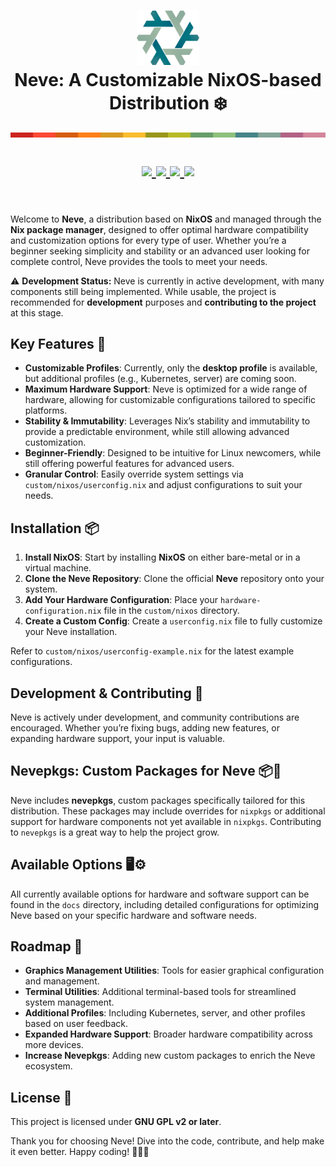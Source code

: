 <h1 align="center">
   <img src="./.github/assets/logo/nixos-logo.png  " width="100px" /> 
   <br>
      Neve: A Customizable NixOS-based Distribution ❄️
   <br>
      <img src="./.github/assets/pallet/pallet-0.png" width="600px" /> <br>

<div align="center">
      <p></p>
      <div align="center">
         <a href="https://github.com/Neve-Project/neve/stargazers">
            <img src="https://img.shields.io/github/stars/Neve-Project/neve?color=FABD2F&labelColor=282828&style=for-the-badge&logo=starship&logoColor=FABD2F">
         </a>
         <a href="https://github.com/Neve-Project/neve">
            <img src="https://img.shields.io/github/repo-size/Neve-Project/neve?color=B16286&labelColor=282828&style=for-the-badge&logo=github&logoColor=B16286">
         </a>
         <a = href="https://nixos.org">
            <img src="https://img.shields.io/badge/NixOS-24.11-blue.svg?style=for-the-badge&labelColor=282828&logo=NixOS&logoColor=458588&color=458588">
         </a>
         <a href="https://github.com/Neve-Project/neve/blob/main/LICENSE">
            <img src="https://img.shields.io/static/v1.svg?style=for-the-badge&label=License&message=GPL-V2&colorA=282828&colorB=98971A&logo=unlicense&logoColor=98971A&"/>
         </a>
      </div>
      <br>
   </div>
</h1>

Welcome to **Neve**, a distribution based on **NixOS** and managed through the **Nix package manager**, designed to offer optimal hardware compatibility and customization options for every type of user. Whether you’re a beginner seeking simplicity and stability or an advanced user looking for complete control, Neve provides the tools to meet your needs.

⚠️ **Development Status:** Neve is currently in active development, with many components still being implemented. While usable, the project is recommended for **development** purposes and **contributing to the project** at this stage.

## Key Features 🚀

- **Customizable Profiles**: Currently, only the **desktop profile** is available, but additional profiles (e.g., Kubernetes, server) are coming soon.
- **Maximum Hardware Support**: Neve is optimized for a wide range of hardware, allowing for customizable configurations tailored to specific platforms.
- **Stability & Immutability**: Leverages Nix’s stability and immutability to provide a predictable environment, while still allowing advanced customization.
- **Beginner-Friendly**: Designed to be intuitive for Linux newcomers, while still offering powerful features for advanced users.
- **Granular Control**: Easily override system settings via `custom/nixos/userconfig.nix` and adjust configurations to suit your needs.

## Installation 📦

1. **Install NixOS**: Start by installing **NixOS** on either bare-metal or in a virtual machine.
1. **Clone the Neve Repository**: Clone the official **Neve** repository onto your system.
1. **Add Your Hardware Configuration**: Place your `hardware-configuration.nix` file in the `custom/nixos` directory.
1. **Create a Custom Config**: Create a `userconfig.nix` file to fully customize your Neve installation.

Refer to `custom/nixos/userconfig-example.nix` for the latest example configurations.

## Development & Contributing 🤝

Neve is actively under development, and community contributions are encouraged. Whether you’re fixing bugs, adding new features, or expanding hardware support, your input is valuable.

## Nevepkgs: Custom Packages for Neve 📦🔧

Neve includes **nevepkgs**, custom packages specifically tailored for this distribution. These packages may include overrides for `nixpkgs` or additional support for hardware components not yet available in `nixpkgs`. Contributing to `nevepkgs` is a great way to help the project grow.

## Available Options 🖥️⚙️

All currently available options for hardware and software support can be found in the `docs` directory, including detailed configurations for optimizing Neve based on your specific hardware and software needs.

## Roadmap 📝

- **Graphics Management Utilities**: Tools for easier graphical configuration and management.
- **Terminal Utilities**: Additional terminal-based tools for streamlined system management.
- **Additional Profiles**: Including Kubernetes, server, and other profiles based on user feedback.
- **Expanded Hardware Support**: Broader hardware compatibility across more devices.
- **Increase Nevepkgs**: Adding new custom packages to enrich the Neve ecosystem.

## License 📜

This project is licensed under **GNU GPL v2 or later**.

Thank you for choosing Neve! Dive into the code, contribute, and help make it even better. Happy coding! 👨‍💻🎉
